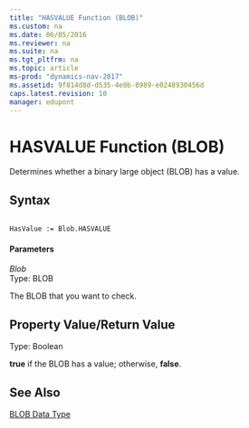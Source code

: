 ```yaml
---
title: "HASVALUE Function (BLOB)"
ms.custom: na
ms.date: 06/05/2016
ms.reviewer: na
ms.suite: na
ms.tgt_pltfrm: na
ms.topic: article
ms-prod: "dynamics-nav-2017"
ms.assetid: 9f814d8d-d535-4e0b-8989-e0248930456d
caps.latest.revision: 10
manager: edupont
---
```

# HASVALUE Function (BLOB)
Determines whether a binary large object \(BLOB\) has a value.  
  
## Syntax  
  
```  
  
HasValue := Blob.HASVALUE  
```  
  
#### Parameters  
 *Blob*  
 Type: BLOB  
  
 The BLOB that you want to check.  
  
## Property Value\/Return Value  
 Type: Boolean  
  
 **true** if the BLOB has a value; otherwise, **false**.  
  
## See Also  
 [BLOB Data Type](BLOB-Data-Type.md)